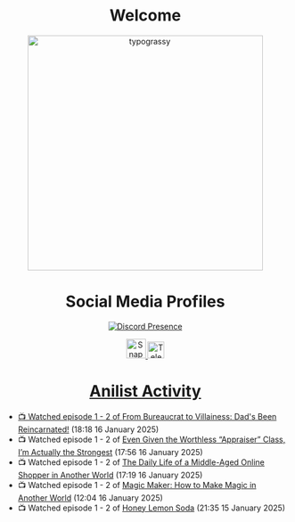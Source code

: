 <div align="center">

# Welcome
<a href="https://github.com/kawarimidoll/typograssy">
    <img alt="typograssy" src="https://typograssy.deno.dev/api?text=%E3%82%88%E3%81%86%E3%81%93%E3%81%9D%E3%81%BF%E3%81%AA%E3%81%95%E3%82%93%20-%20Sheby--&&l0=none&l1=82d9d0&l2=027353&l3=038c4c&l4=01402e&bg=none&frame=none&speed=100&comment=" width="421.99">
</a>

</div>

<div align="center">

# Social Media Profiles

[![Discord Presence](https://lanyard.cnrad.dev/api/612532963938271232)](https://discord.com/users/612532963938271232)


<a href="https://www.snapchat.com/add/a.sheby" title="Snapchat Profile">
    <img src="https://www.freepnglogos.com/uploads/snapchat-logo-png-0.png" width="35" alt="Snapchat Logo" />


<a href="https://t.me/ASheby" title="Telegram Profile">
    <img src="https://www.freepnglogos.com/uploads/telegram-logo-png-0.png" width="30" alt="Telegram Logo" />


</div>

<div align="center">

# Anilist Activity

</div>

<!-- ANILIST_ACTIVITY:start -->

-   📺 Watched episode 1 - 2 of [From Bureaucrat to Villainess: Dad's Been Reincarnated!](https://anilist.co/anime/172453) (18:18 16 January 2025)
-   📺 Watched episode 1 - 2 of [Even Given the Worthless “Appraiser” Class, I’m Actually the Strongest](https://anilist.co/anime/178548) (17:56 16 January 2025)
-   📺 Watched episode 1 - 2 of [The Daily Life of a Middle-Aged Online Shopper in Another World](https://anilist.co/anime/180292) (17:19 16 January 2025)
-   📺 Watched episode 1 - 2 of [Magic Maker: How to Make Magic in Another World](https://anilist.co/anime/179297) (12:04 16 January 2025)
-   📺 Watched episode 1 - 2 of [Honey Lemon Soda](https://anilist.co/anime/175443) (21:35 15 January 2025)

<!-- ANILIST_ACTIVITY:end -->
